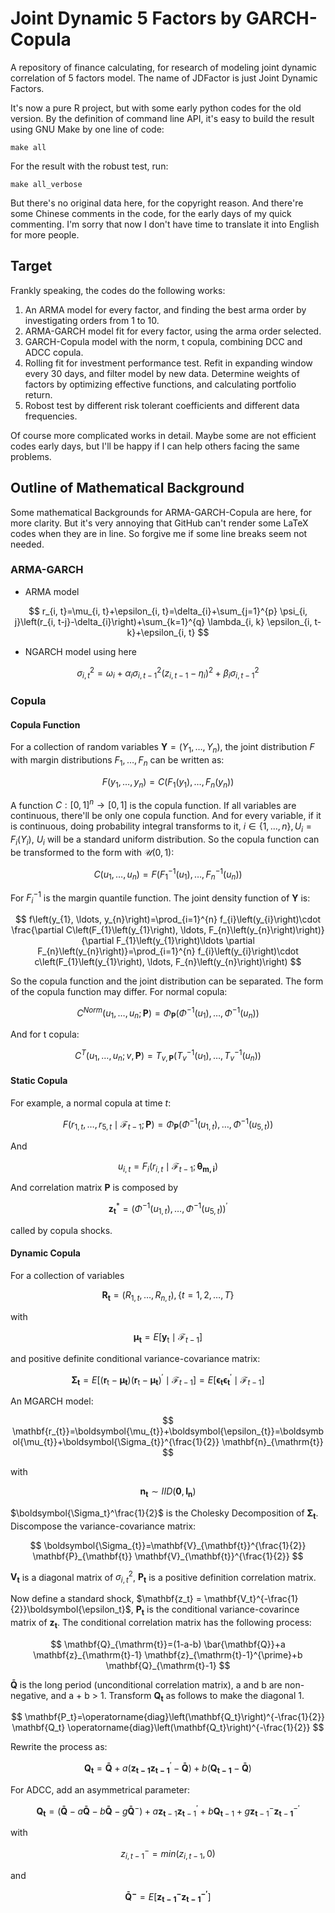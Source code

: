 # Joint Dynamic 5 Factors by GARCH-Copula

A repository of finance calculating, for research of modeling joint dynamic correlation of 5 factors model. The name of JDFactor is just Joint Dynamic Factors.

It's now a pure R project, but with some early python codes for the old version. By the definition of command line API, it's easy to build the result using GNU Make by one line of code:

```shell
make all
```

For the result with the robust test, run:

```shell
make all_verbose
```

But there's no original data here, for the copyright reason. And there're some Chinese comments in the code, for the early days of my quick commenting. I'm sorry that now I don't have time to translate it into English for more people.

## Target

Frankly speaking, the codes do the following works:

1. An ARMA model for every factor, and finding the best arma order by investigating orders from 1 to 10.
2. ARMA-GARCH model fit for every factor, using the arma order selected.
3. GARCH-Copula model with the norm, t copula, combining DCC and ADCC copula.
4. Rolling fit for investment performance test. Refit in expanding window every 30 days, and filter model by new data. Determine weights of factors by optimizing effective functions, and calculating portfolio return.
5. Robost test by different risk tolerant coefficients and different data frequencies.

Of course more complicated works in detail. Maybe some are not efficient codes early days, but I'll be happy if I can help others facing the same problems.

## Outline of Mathematical Background

Some mathematical Backgrounds for ARMA-GARCH-Copula are here, for more clarity. But it's very annoying that GitHub can't render some LaTeX codes when they are in line. So forgive me if some line breaks seem not needed.

### ARMA-GARCH

* ARMA model

$$
r_{i, t}=\mu_{i, t}+\epsilon_{i, t}=\delta_{i}+\sum_{j=1}^{p} \psi_{i, j}\left(r_{i, t-j}-\delta_{i}\right)+\sum_{k=1}^{q} \lambda_{i, k} \epsilon_{i, t-k}+\epsilon_{i, t}
$$

* NGARCH model using here

$$
\sigma_{i, t}^{2}=\omega_{i}+\alpha_{i} \sigma_{i, t-1}^{2}\left(z_{i, t-1}-\eta_{i}\right)^{2}+\beta_{i} \sigma_{i, t-1}^{2}
$$

### Copula

#### Copula Function

For a collection of random variables $\mathbf{Y}=\left(Y_{1}, \ldots, Y_{n}\right)$, the joint distribution $F$ with margin distributions $F_1, \ldots, F_n$ can be written as:
  
$$
F\left(y_{1}, \ldots, y_{n}\right)=C\left(F_{1}\left(y_{1}\right), \ldots, F_{n}\left(y_{n}\right)\right)
$$

A function  $C:[0,1]^{n} \rightarrow[0,1]$ is the copula function. If all variables are continuous, there'll be only one copula function. And for every variable, if it is continuous, doing probability integral transforms to it, $i \in \{1, \ldots, n\}, U_i = F_i(Y_i)$, $U_i$ will be a standard uniform distribution. So the copula function can be transformed to the form with $\mathcal{U}(0,1)$:

$$
C\left(u_{1}, \ldots, u_{n}\right)=F\left(F_{1}^{-1}\left(u_{1}\right), \ldots, F_{n}^{-1}\left(u_{n}\right)\right)
$$

For $F^{-1}_i$ is the margin quantile function. The joint density function of $\mathbf{Y}$ is:

$$
f\left(y_{1}, \ldots, y_{n}\right)=\prod_{i=1}^{n} f_{i}\left(y_{i}\right)\cdot \frac{\partial C\left(F_{1}\left(y_{1}\right), \ldots, F_{n}\left(y_{n}\right)\right)}{\partial F_{1}\left(y_{1}\right)\ldots \partial F_{n}\left(y_{n}\right)}=\prod_{i=1}^{n} f_{i}\left(y_{i}\right)\cdot c\left(F_{1}\left(y_{1}\right), \ldots, F_{n}\left(y_{n}\right)\right)
$$

So the copula function and the joint distribution can be separated. The form of the copula function may differ. For normal copula:

$$
C^{Norm}\left(u_{1}, \ldots, u_{n} ; \mathbf{P}\right)=\Phi_{\mathbf{P}}\left(\Phi^{-1}\left(u_{1}\right), \ldots, \Phi^{-1}\left(u_{n}\right)\right)
$$

And for t copula:

$$
C^{T}\left(u_{1}, \ldots, u_{n} ; v, \mathbf{P}\right)=T_{v, \mathbf{P}}\left(T_{v}^{-1}\left(u_{1}\right), \ldots, T_{v}^{-1}\left(u_{n}\right)\right)
$$

#### Static Copula

For example, a normal copula at time $t$:

$$
F\left(r_{1, t}, \ldots, r_{5, t} \mid \mathcal{F}_{t-1} ; \mathbf{P}\right)=\Phi_{\mathbf{P}}\left(\Phi^{-1}\left(u_{1, t}\right), \ldots, \Phi^{-1}\left(u_{5, t}\right)\right)
$$

And

$$u_{i, t}=F_{i}\left(r_{i, t} \mid \mathcal{F}_{t-1} ;\boldsymbol{\theta_{m, i}}\right)
$$

And correlation matrix $\mathbf{P}$ is composed by

$$
\mathbf{z}_{\mathbf{t}}^{*}=\left(\Phi^{-1}\left(u_{1, t}\right), \ldots, \Phi^{-1}\left(u_{5, t}\right)\right)^{\prime}
$$

called by copula shocks.

#### Dynamic Copula

For a collection of variables

$$
\mathbf{R}_{\mathbf{t}}=\left(R_{1, t}, \ldots, R_{n, t}\right), \{t=1,2, \ldots, T\}
$$

with

$$
\boldsymbol{\mu_{t}}=E\left[\mathbf{y}_{\mathrm{t}} \mid \mathcal{F}_{t-1}\right]
$$

and positive definite conditional variance-covariance matrix:

$$\boldsymbol{\Sigma_{t}}=E\left[\left(\mathbf{r}_{\mathrm{t}}-\boldsymbol{\mu_{t}}\right)\left(\mathbf{r}_{\mathrm{t}}-\boldsymbol{\mu_{t}}\right)^{\prime} \mid \mathcal{F}_{t-1}\right]=E\left[\boldsymbol{\epsilon_{t}} \boldsymbol{\epsilon_{t}}^{\prime} \mid \mathcal{F}_{t-1}\right]
$$

An MGARCH model:

$$
\mathbf{r_{t}}=\boldsymbol{\mu_{t}}+\boldsymbol{\epsilon_{t}}=\boldsymbol{\mu_{t}}+\boldsymbol{\Sigma_{t}}^{\frac{1}{2}} \mathbf{n}_{\mathrm{t}}
$$

with

$$
\mathbf{n}_{\mathbf{t}} \sim I I D\left(\mathbf{0}, \mathbf{I}_{\mathbf{n}}\right)
$$

$\boldsymbol{\Sigma_t}^\frac{1}{2}$ is the Cholesky Decomposition of $\boldsymbol{\Sigma_t}$. Discompose the variance-covariance matrix:

$$
\boldsymbol{\Sigma_{t}}=\mathbf{V}_{\mathbf{t}}^{\frac{1}{2}} \mathbf{P}_{\mathbf{t}} \mathbf{V}_{\mathbf{t}}^{\frac{1}{2}}
$$

$\mathbf{V_t}$ is a diagonal matrix of $\sigma^2_{i,t}$,  $\mathbf{P_t}$ is a positive definition correlation matrix.

Now define a standard shock, $\mathbf{z_t} = \mathbf{V_t}^{-\frac{1}{2}}\boldsymbol{\epsilon_t}$,  $\mathbf{P_t}$ is the conditional variance-covarince matrix of $\mathbf{z_t}$. The conditional correlation matrix has the following process:

$$
\mathbf{Q}_{\mathrm{t}}=(1-a-b) \bar{\mathbf{Q}}+a \mathbf{z}_{\mathrm{t}-1} \mathbf{z}_{\mathrm{t}-1}^{\prime}+b \mathbf{Q}_{\mathrm{t}-1}
$$

$\mathbf{\bar{Q}}$ is the long period (unconditional correlation matrix), a and b are non-negative, and a + b > 1. Transform $\mathbf{Q_t}$ as follows to make the diagonal 1.

$$
\mathbf{P_t}=\operatorname{diag}\left(\mathbf{Q_t}\right)^{-\frac{1}{2}} \mathbf{Q_t} \operatorname{diag}\left(\mathbf{Q_t}\right)^{-\frac{1}{2}}
$$

Rewrite the process as:

$$
\mathbf{Q_{t}}=\mathbf{\bar{Q}}+a\left(\mathbf{z_{t-1}} \mathbf{z_{t-1}}^{\prime}-\mathbf{\bar{Q}}\right)+b\left(\mathbf{Q_{t-1}}-\mathbf{\bar{Q}}\right)
$$

For ADCC, add an asymmetrical parameter:

$$
\mathbf{Q}_{\mathbf{t}}=\left(\mathbf{\bar{Q}}-a \mathbf{\bar{Q}}-b \mathbf{\bar{Q}}-g \mathbf{\bar{Q}}^{-}\right)+a \mathbf{z}_{\mathbf{t}-1} \mathbf{z}_{\mathbf{t}-1}^{\prime}+b \mathbf{Q}_{\mathbf{t}-1}+g \mathbf{z}_{\mathbf{t}-1}^{-} \mathbf{z}_{\mathbf{t}-\mathbf{1}}^{-\prime}
$$

with

$$
z^{-}_{i,t-1} = min(z_{i,t-1}, 0)
$$

and

$$
\mathbf{\bar{Q}^{-}} = E[\mathbf{z^{-}_{t-1}}\mathbf{z^{-\prime}_{t-1}}]
$$
